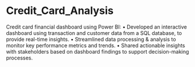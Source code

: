 # Credit_Card_Analysis
Credit card financial dashboard using Power BI:
• Developed an interactive dashboard using 
transaction and customer data from a SQL database, 
to provide real-time insights. 
• Streamlined data processing & analysis to monitor 
key performance metrics and trends.
• Shared actionable insights with stakeholders based 
on dashboard findings to support decision-making 
processes.
